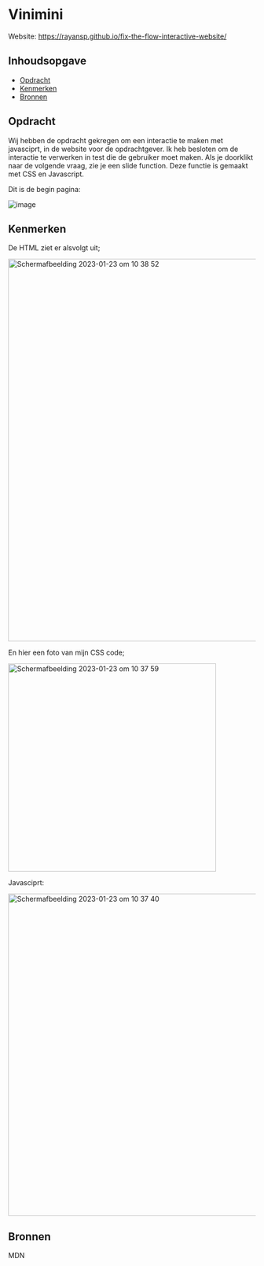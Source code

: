 # Vinimini 

Website: https://rayansp.github.io/fix-the-flow-interactive-website/

## Inhoudsopgave

  * [Opdracht](#opdracht)
  * [Kenmerken](#kenmerken)
  * [Bronnen](#bronnen)

## Opdracht
Wij hebben de opdracht gekregen om een interactie te maken met javasciprt, in de website voor de opdrachtgever. Ik heb besloten om de interactie te verwerken in test die de gebruiker moet maken. Als je doorklikt naar de volgende vraag, zie je een slide function. Deze functie is gemaakt met CSS en Javascript.  

Dit is de begin pagina:

![image](https://user-images.githubusercontent.com/112861069/213927540-b4b9f46c-4b9c-4ebc-8109-df3cbe124087.png)


## Kenmerken
De HTML ziet er alsvolgt uit;

<img width="778" alt="Schermafbeelding 2023-01-23 om 10 38 52" src="https://user-images.githubusercontent.com/112861069/214007426-befd1f58-6ccb-49cd-a326-f08c4aa6376d.png">


En hier een foto van mijn CSS code;

<img width="423" alt="Schermafbeelding 2023-01-23 om 10 37 59" src="https://user-images.githubusercontent.com/112861069/214007380-30cb28b1-d8d1-406c-a23e-10c9f8309445.png">


Javasciprt:

<img width="655" alt="Schermafbeelding 2023-01-23 om 10 37 40" src="https://user-images.githubusercontent.com/112861069/214007371-83ecdb49-9738-4a42-b9d9-4ce11b6a3eb6.png">

## Bronnen 
MDN
